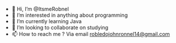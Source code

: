 - 👋 Hi, I’m @ItsmeRobnel
- 👀 I’m interested in anything about programming
- 🌱 I’m currently learning Java 
- 💞️ I’m looking to collaborate on studying
- 📫 How to reach me ? Via email robledojohnronnel14@gmail.com

<!---
ItsmeRobnel/ItsmeRobnel is a ✨ special ✨ repository because its `README.md` (this file) appears on your GitHub profile.
You can click the Preview link to take a look at your changes.
--->
